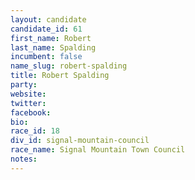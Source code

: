 ```yaml
---
layout: candidate
candidate_id: 61
first_name: Robert
last_name: Spalding
incumbent: false
name_slug: robert-spalding
title: Robert Spalding
party: 
website: 
twitter: 
facebook: 
bio: 
race_id: 18
div_id: signal-mountain-council
race_name: Signal Mountain Town Council
notes: 
---
```

